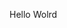 Hello Wolrd



















































































































































































































































































































































































































































































































































































































































































































































































































































































































































































































































































































































































































































































